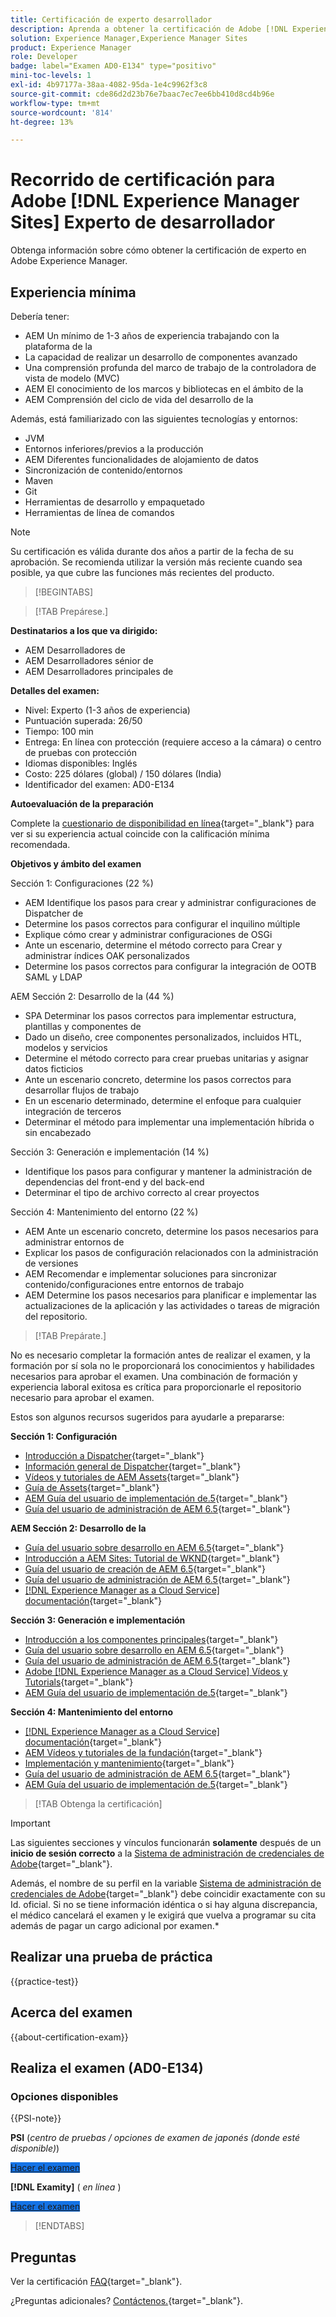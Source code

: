 ```yaml
---
title: Certificación de experto desarrollador
description: Aprenda a obtener la certificación de Adobe [!DNL Experience Manager Sites] Experto.
solution: Experience Manager,Experience Manager Sites
product: Experience Manager
role: Developer
badge: label="Examen AD0-E134" type="positivo"
mini-toc-levels: 1
exl-id: 4b97177a-38aa-4082-95da-1e4c9962f3c8
source-git-commit: cde86d2d23b76e7baac7ec7ee6bb410d8cd4b96e
workflow-type: tm+mt
source-wordcount: '814'
ht-degree: 13%

---
```


# Recorrido de certificación para Adobe [!DNL Experience Manager Sites] Experto de desarrollador

Obtenga información sobre cómo obtener la certificación de experto en Adobe Experience Manager.

## Experiencia mínima

Debería tener:

* AEM Un mínimo de 1-3 años de experiencia trabajando con la plataforma de la
* La capacidad de realizar un desarrollo de componentes avanzado
* Una comprensión profunda del marco de trabajo de la controladora de vista de modelo (MVC)
* AEM El conocimiento de los marcos y bibliotecas en el ámbito de la
* AEM Comprensión del ciclo de vida del desarrollo de la

Además, está familiarizado con las siguientes tecnologías y entornos:

* JVM
* Entornos inferiores/previos a la producción
* AEM Diferentes funcionalidades de alojamiento de datos
* Sincronización de contenido/entornos
* Maven
* Git
* Herramientas de desarrollo y empaquetado
* Herramientas de línea de comandos

>[!NOTE]
>
>Su certificación es válida durante dos años a partir de la fecha de su aprobación. Se recomienda utilizar la versión más reciente cuando sea posible, ya que cubre las funciones más recientes del producto.

>[!BEGINTABS]

>[!TAB Prepárese.]

**Destinatarios a los que va dirigido:**

* AEM Desarrolladores de
* AEM Desarrolladores sénior de
* AEM Desarrolladores principales de

**Detalles del examen:**

* Nivel: Experto (1-3 años de experiencia)
* Puntuación superada: 26/50
* Tiempo: 100 min
* Entrega: En línea con protección (requiere acceso a la cámara) o centro de pruebas con protección
* Idiomas disponibles: Inglés
* Costo: 225 dólares (global) / 150 dólares (India)
* Identificador del examen: AD0-E134

**Autoevaluación de la preparación**

Complete la [cuestionario de disponibilidad en línea](https://scorpion.caveon.com/launchpad/ad-q-e129-readiness-questionnaire-for-adobe-aem-assets-developer-professional-exam-copy-9ts38u/ad-q-e116-readiness-questionnaire-for-adobe-aem-developer-expert-exam){target="_blank"} para ver si su experiencia actual coincide con la calificación mínima recomendada.

**Objetivos y ámbito del examen**

Sección 1: Configuraciones (22 %)

* AEM Identifique los pasos para crear y administrar configuraciones de Dispatcher de
* Determine los pasos correctos para configurar el inquilino múltiple
* Explique cómo crear y administrar configuraciones de OSGi
* Ante un escenario, determine el método correcto para Crear y administrar índices OAK personalizados
* Determine los pasos correctos para configurar la integración de OOTB SAML y LDAP

AEM Sección 2: Desarrollo de la (44 %)

* SPA Determinar los pasos correctos para implementar estructura, plantillas y componentes de
* Dado un diseño, cree componentes personalizados, incluidos HTL, modelos y servicios
* Determine el método correcto para crear pruebas unitarias y asignar datos ficticios
* Ante un escenario concreto, determine los pasos correctos para desarrollar flujos de trabajo
* En un escenario determinado, determine el enfoque para cualquier integración de terceros
* Determinar el método para implementar una implementación híbrida o sin encabezado

Sección 3: Generación e implementación (14 %)

* Identifique los pasos para configurar y mantener la administración de dependencias del front-end y del back-end
* Determinar el tipo de archivo correcto al crear proyectos

Sección 4: Mantenimiento del entorno (22 %)

* AEM Ante un escenario concreto, determine los pasos necesarios para administrar entornos de
* Explicar los pasos de configuración relacionados con la administración de versiones
* AEM Recomendar e implementar soluciones para sincronizar contenido/configuraciones entre entornos de trabajo
* AEM Determine los pasos necesarios para planificar e implementar las actualizaciones de la aplicación y las actividades o tareas de migración del repositorio.

>[!TAB Prepárate.]

No es necesario completar la formación antes de realizar el examen, y la formación por sí sola no le proporcionará los conocimientos y habilidades necesarios para aprobar el examen. Una combinación de formación y experiencia laboral exitosa es crítica para proporcionarle el repositorio necesario para aprobar el examen.

Estos son algunos recursos sugeridos para ayudarle a prepararse:

**Sección 1: Configuración**

* [Introducción a Dispatcher](https://experienceleague.adobe.com/docs/experience-manager-learn/cloud-service/underlying-technology/introduction-dispatcher.html){target="_blank"}
* [Información general de Dispatcher](https://docs.adobe.com/content/help/es-ES/experience-cloud/user-guides/home.translate.html){target="_blank"}
* [Vídeos y tutoriales de AEM Assets](https://experienceleague.adobe.com/docs/experience-manager-learn/assets/overview.html?lang=es){target="_blank"}
* [Guía de Assets](https://experienceleague.adobe.com/docs/experience-manager-64/assets/home.html){target="_blank"}
* [AEM Guía del usuario de implementación de.5](https://experienceleague.adobe.com/docs/experience-manager-65/deploying/home.html?lang=es){target="_blank"}
* [Guía del usuario de administración de AEM 6.5](https://experienceleague.adobe.com/docs/experience-manager-65/administering/home.html){target="_blank"}

**AEM Sección 2: Desarrollo de la**

* [Guía del usuario sobre desarrollo en AEM 6.5](https://experienceleague.adobe.com/docs/experience-manager-65/developing/home.html){target="_blank"}
* [Introducción a AEM Sites: Tutorial de WKND](https://experienceleague.adobe.com/docs/experience-manager-learn/getting-started-wknd-tutorial-develop/overview.html?lang=es){target="_blank"}
* [Guía del usuario de creación de AEM 6.5](https://experienceleague.adobe.com/docs/experience-manager-65/authoring/home.html){target="_blank"}
* [Guía del usuario de administración de AEM 6.5](https://experienceleague.adobe.com/docs/experience-manager-65/administering/home.html){target="_blank"}
* [[!DNL Experience Manager as a Cloud Service] documentación](https://experienceleague.adobe.com/docs/experience-manager-cloud-service/content/home.html?lang=es){target="_blank"}

**Sección 3: Generación e implementación**

* [Introducción a los componentes principales](https://experienceleague.adobe.com/docs/experience-manager-core-components/using/introduction.html?lang=es){target="_blank"}
* [Guía del usuario sobre desarrollo en AEM 6.5](https://experienceleague.adobe.com/docs/experience-manager-65/developing/home.html){target="_blank"}
* [Guía del usuario de administración de AEM 6.5](https://experienceleague.adobe.com/docs/experience-manager-65/administering/home.html){target="_blank"}
* [Adobe [!DNL Experience Manager as a Cloud Service] Vídeos y Tutorials](https://experienceleague.adobe.com/docs/experience-manager-learn/cloud-service/overview.html?lang=es){target="_blank"}
* [AEM Guía del usuario de implementación de.5](https://experienceleague.adobe.com/docs/experience-manager-65/deploying/home.html?lang=es){target="_blank"}

**Sección 4: Mantenimiento del entorno**

* [[!DNL Experience Manager as a Cloud Service] documentación](https://experienceleague.adobe.com/docs/experience-manager-cloud-service/content/home.html?lang=es){target="_blank"}
* [AEM Vídeos y tutoriales de la fundación](https://experienceleague.adobe.com/docs/experience-manager-learn/foundation/overview.html){target="_blank"}
* [Implementación y mantenimiento](https://experienceleague.adobe.com/docs/experience-manager-64/deploying/deploying/deploy.html?lang=es){target="_blank"}
* [Guía del usuario de administración de AEM 6.5](https://experienceleague.adobe.com/docs/experience-manager-65/administering/home.html){target="_blank"}
* [AEM Guía del usuario de implementación de.5](https://experienceleague.adobe.com/docs/experience-manager-65/deploying/home.html?lang=es){target="_blank"}

>[!TAB Obtenga la certificación]

>[!IMPORTANT]
>
>Las siguientes secciones y vínculos funcionarán **solamente**  después de un **inicio de sesión correcto** a la [Sistema de administración de credenciales de Adobe](https://www.certmetrics.com/adobe){target="_blank"}.
>
>Además, el nombre de su perfil en la variable [Sistema de administración de credenciales de Adobe](https://www.certmetrics.com/adobe){target="_blank"} debe coincidir exactamente con su Id. oficial. Si no se tiene información idéntica o si hay alguna discrepancia, el médico cancelará el examen y le exigirá que vuelva a programar su cita además de pagar un cargo adicional por examen.*

## Realizar una prueba de práctica

{{practice-test}}

## Acerca del examen

{{about-certification-exam}}

## Realiza el examen (AD0-E134)

### Opciones disponibles

{{PSI-note}}

**PSI** (*centro de pruebas / opciones de examen de japonés (donde esté disponible)*)

<a href="https://www.certmetrics.com/adobe/candidate/psi_sso_adobe.aspx?redir=yes&amp;ec=AD0-E134" target="_blank" class="spectrum-Button spectrum-Button--fill spectrum-Button--accent spectrum-Button--sizeM is-margin-bottom-big-big at-element-click-tracking" style="background-color:#1473E6">

<span class="spectrum-Button-label has-no-wrap">
   Hacer el examen
</span>
</a>

**[!DNL Examity]** ( *en línea* )

<a href="https://www.certmetrics.com/adobe/candidate/examity_sso.aspx?eid=AD0-E134" target="_blank" class="spectrum-Button spectrum-Button--fill spectrum-Button--accent spectrum-Button--sizeM is-margin-bottom-big-big at-element-click-tracking" style="background-color:#1473E6">

<span class="spectrum-Button-label has-no-wrap">
   Hacer el examen
</span>
</a>

>[!ENDTABS]

## Preguntas

Ver la certificación [FAQ](https://experienceleague.adobe.com/docs/certification/certification/faq.html){target="_blank"}.

¿Preguntas adicionales? [Contáctenos.](mailto:certif@adobe.com){target="_blank"}.
